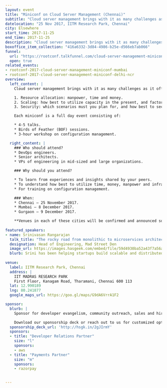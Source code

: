 ```yaml
---
layout: event
title: "Miniconf on Cloud Server Management (Chennai)"
subtitle: "Cloud server management brings with it as many challenges as it offers conveniences"
datelocation: "25 Nov 2017, IITM Research Park, Chennai"
city: Elsewhere
start_time: 2017-11-25
end_time: 2017-11-25
description: "Cloud server management brings with it as many challenges as it offers conveniences. It is time to unbundle questions on resource allocation, scaling, security, and more."
boxoffice_item_collection: "416a6332-3d84-4986-b25e-d566eb7ab066"
funnel:
  url: "https://rootconf.talkfunnel.com/cloud-server-management-miniconf-2017/"
  open: true
related_events:
- rootconf-2017-cloud-server-management-miniconf-mumbai
- rootconf-2017-cloud-server-management-miniconf-delhi-ncr
overview:
  left_content: |
    Cloud server management brings with it as many challenges as it offers conveniences. It is time to unbundle questions about:

    1. Resource allocation: manpower, time and money.
    2. Scaling: how best to utilize capacity in the present, and factors involved in planning for the future.
    3. Security: which scenarios must you plan for, and how best to secure your data, applications and systems?

    Each miniconf is a full day event consisting of:

    * 4-5 talks.
    * Birds of Feather (BOF) sessions.
    * 3-hour workshop on configuration management.

  right_content: |
    ### Who should attend?
    * DevOps engineers.
    * Senior architects.
    * VPs of engineering in mid-sized and large organizations.

    ### Why should you attend?

    * To learn from experiences and insights shared by your peers.
    * To understand how best to utilize time, money, manpower and infrastructural resources for your use-case.
    * For training on configuration management.

    ### When:
    * Chennai – 25 November 2017.
    * Mumbai – 8 December 2017.
    * Gurgaon – 9 December 2017.

    **Venues in each of these cities will be confirmed and announced soon.**
    
featured_speakers:
- name: Srinivasan Rangarajan
  talk_title: "The rocky road from monolithic to microservices architecture"
  designation: Head of Engineering, Mad Street Den
  image_url: https://images.hasgeek.com/embed/file/59d4930ba52a43f7a56ae4e0d47b41f3
  blurb: Srini has been helping startups build scalable and distributed systems for the past 10+ years. Currently he is scaling AI to millions of retail consumers all over the world by making sure the Engineering team builds and delivers the best AI products at Mad Street Den.
  
venue:
  label: IITM Research Park, Chennai
  address: |
    IIT MADRAS RESEARCH PARK
    First Floor, Kanagam Road, Tharamani, Chennai 600 113
  lat: 12.990189
  lng: 80.241877
  google_maps_url: https://goo.gl/maps/G9dA6VrrA1F2

sponsor:
  blurb: |
    Sponsor for developer evangelism, community outreach, sales and hiring.

    Download our sponsorship deck or reach out to us for customized options at [info@hasgeek.com](mailto:info@hasgeek.com)
  sponsorship_deck_url: 'http://hsgk.in/2gJIrmY'
  sponsors:
  - title: "Developer Relations Partner"
    size: "l"
    sponsors:
    - aws
  - title: "Payments Partner"
    size: "m"
    sponsors:
    - razorpay    
    

---
```

